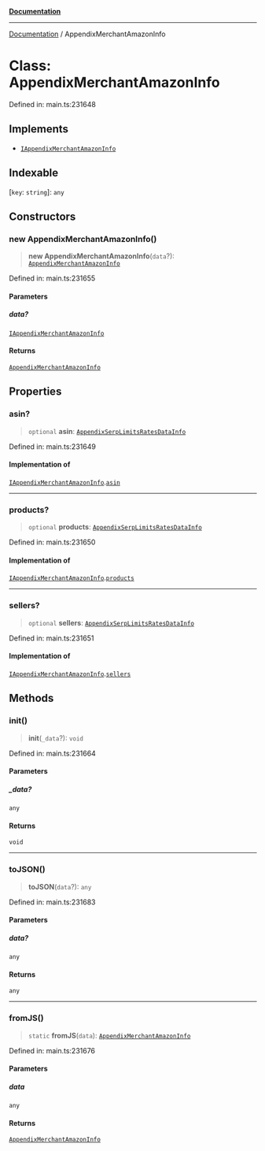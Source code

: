 [**Documentation**](../README.md)

***

[Documentation](../README.md) / AppendixMerchantAmazonInfo

# Class: AppendixMerchantAmazonInfo

Defined in: main.ts:231648

## Implements

- [`IAppendixMerchantAmazonInfo`](../interfaces/IAppendixMerchantAmazonInfo.md)

## Indexable

\[`key`: `string`\]: `any`

## Constructors

### new AppendixMerchantAmazonInfo()

> **new AppendixMerchantAmazonInfo**(`data`?): [`AppendixMerchantAmazonInfo`](AppendixMerchantAmazonInfo.md)

Defined in: main.ts:231655

#### Parameters

##### data?

[`IAppendixMerchantAmazonInfo`](../interfaces/IAppendixMerchantAmazonInfo.md)

#### Returns

[`AppendixMerchantAmazonInfo`](AppendixMerchantAmazonInfo.md)

## Properties

### asin?

> `optional` **asin**: [`AppendixSerpLimitsRatesDataInfo`](AppendixSerpLimitsRatesDataInfo.md)

Defined in: main.ts:231649

#### Implementation of

[`IAppendixMerchantAmazonInfo`](../interfaces/IAppendixMerchantAmazonInfo.md).[`asin`](../interfaces/IAppendixMerchantAmazonInfo.md#asin)

***

### products?

> `optional` **products**: [`AppendixSerpLimitsRatesDataInfo`](AppendixSerpLimitsRatesDataInfo.md)

Defined in: main.ts:231650

#### Implementation of

[`IAppendixMerchantAmazonInfo`](../interfaces/IAppendixMerchantAmazonInfo.md).[`products`](../interfaces/IAppendixMerchantAmazonInfo.md#products)

***

### sellers?

> `optional` **sellers**: [`AppendixSerpLimitsRatesDataInfo`](AppendixSerpLimitsRatesDataInfo.md)

Defined in: main.ts:231651

#### Implementation of

[`IAppendixMerchantAmazonInfo`](../interfaces/IAppendixMerchantAmazonInfo.md).[`sellers`](../interfaces/IAppendixMerchantAmazonInfo.md#sellers)

## Methods

### init()

> **init**(`_data`?): `void`

Defined in: main.ts:231664

#### Parameters

##### \_data?

`any`

#### Returns

`void`

***

### toJSON()

> **toJSON**(`data`?): `any`

Defined in: main.ts:231683

#### Parameters

##### data?

`any`

#### Returns

`any`

***

### fromJS()

> `static` **fromJS**(`data`): [`AppendixMerchantAmazonInfo`](AppendixMerchantAmazonInfo.md)

Defined in: main.ts:231676

#### Parameters

##### data

`any`

#### Returns

[`AppendixMerchantAmazonInfo`](AppendixMerchantAmazonInfo.md)

